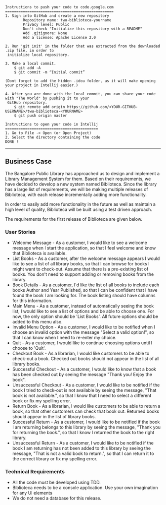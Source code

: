     Instructions to push your code to code.google.com
    =================================================
    1. Sign into GitHub and create a new repository
            Repository name: twu-biblioteca-yourname
            Privacy level: Public
            Don't check "Initialize this repository with a README"
            Add .gitignore: None
            Add a license: Apache License 2.0

    2. Run 'git init' in the folder that was extracted from the downloaded .zip file, in order to
     initialize local repository.

    3. Make a local commit.
        $ git add -A
        $ git commit -m “Initial commit”

    (Dont forget to add the hidden .idea folder, as it will make opening your project in Intellij easier.)

    4. After you are done with the local commit, you can share your code with "The World" by pushing it to your
     GitHub repository.
        $ git remote add origin https://github.com/<YOUR-GITHUB-USERNAME>/twu-biblioteca-<YOURNAME>
        $ git push origin master

    Instructions to open your code in Intellij
    ==========================================
    1. Go to File -> Open (or Open Project)
    2. Select the directory containing the code
    DONE !

---

Business Case
-------------

The Bangalore Public Library has approached us to design and implement a
Library Management System for them. Based on their requirements, we have
decided to develop a new system named Biblioteca. Since the library has a large
list of requirements, we will be making multiple releases of Biblioteca, with
each release incrementally adding more functionality. 

In order to easily add more functionality in the future as well as maintain a
high level of quality, Biblioteca will be built using a test driven approach.

The requirements for the first release of Biblioteca are given below.

### User Stories

-   Welcome Message  - As a customer, I would like to see a welcome message
    when I start the application, so that I feel welcome and know that
    Biblioteca is available.
-   List Books - As a customer, after the welcome message appears I would like
    to see a list of all library books, so that I can browse for books I might
    want to check-out. Assume that there is a pre-existing list of books. You
    don't need to support adding or removing books from the library.
-   Book Details - As a customer, I'd like the list of all books to include
    each books Author and Year Published, so that I can be confident that I
    have found the book I am looking for. The book listing should have columns
    for this information.
-   Main Menu  - As a customer, instead of automatically seeing the book list,
    I would like to see a list of options and be able to choose one. For now,
    the only option should be 'List Books'. All future options should be added
    to this menu also.
-   Invalid Menu Option - As a customer, I would like to be notified when I
    choose an invalid option with the message "Select a valid option!", so that
    I can know when I need to re-enter my choice.
-   Quit - As a customer, I would like to continue choosing options until I
    choose to 'Quit'.
-   Checkout Book - As a librarian, I would like customers to be able to
    check-out a book. Checked out books should not appear in the list of all
    library books.
-   Successful Checkout - As a customer, I would like to know that a book has
    been checked out by seeing the message "Thank you! Enjoy the book".
-   Unsuccessful Checkout - As a customer, I would like to be notified if the
    book I tried to check-out is not available by seeing the message, "That
    book is not available.", so that I know that I need to select a different
    book or fix my spelling error.
-   Return Book - As a librarian, I would like customers to be able to return a
    book, so that other customers can check that book out. Returned books
    should appear in the list of library books.
-   Successful Return - As a customer, I would like to be notified if the book
    I am returning belongs to this library by seeing the message, "Thank you
    for returning the book.", so that I know I returned the book to the right
    library.
-   Unsuccessful Return - As a customer, I would like to be notified if the
    book I am returning has not been added to this library by seeing the
    message, "That is not a valid book to return.", so that I can return it to
    the correct library or fix my spelling error.

### Technical Requirements

-   All the code must be developed using TDD.
-   Biblioteca needs to be a console application. Use your own imagination for
    any UI elements
-   We do not need a database for this release.
